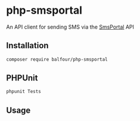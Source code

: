 # php-smsportal

An API client for sending SMS via the [SmsPortal](https://smsportal.com/) API

## Installation

```bash
composer require balfour/php-smsportal
```

## PHPUnit

```bash
phpunit Tests
```

## Usage


